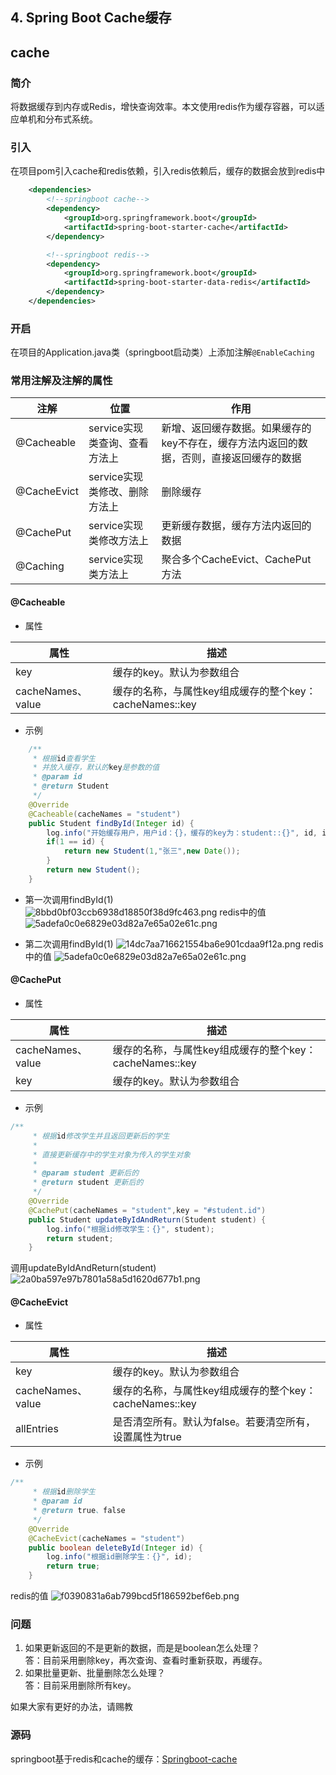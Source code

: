 ## 4. Spring Boot Cache缓存
## cache
### 简介
将数据缓存到内存或Redis，增快查询效率。本文使用redis作为缓存容器，可以适应单机和分布式系统。
### 引入
在项目pom引入cache和redis依赖，引入redis依赖后，缓存的数据会放到redis中
```xml
    <dependencies>
        <!--springboot cache-->
        <dependency>
            <groupId>org.springframework.boot</groupId>
            <artifactId>spring-boot-starter-cache</artifactId>
        </dependency>

        <!--springboot redis-->
        <dependency>
            <groupId>org.springframework.boot</groupId>
            <artifactId>spring-boot-starter-data-redis</artifactId>
        </dependency>
    </dependencies>
```
### 开启
在项目的Application.java类（springboot启动类）上添加注解`@EnableCaching`

### 常用注解及注解的属性

| 注解   |      位置      |  作用 |
|----------|-------------|------|
| @Cacheable |  service实现类查询、查看方法上 | 新增、返回缓存数据。如果缓存的key不存在，缓存方法内返回的数据，否则，直接返回缓存的数据 |
| @CacheEvict | service实现类修改、删除方法上 | 删除缓存
| @CachePut |    service实现类修改方法上   |   更新缓存数据，缓存方法内返回的数据 |
| @Caching |    service实现类方法上   |   聚合多个CacheEvict、CachePut方法

#### @Cacheable

- 属性

| 属性   |  描述 |
|----------|------|
| key | 缓存的key。默认为参数组合
| cacheNames、value | 缓存的名称，与属性key组成缓存的整个key：cacheNames::key |

- 示例
```java
    /**
     * 根据id查看学生
     * 并放入缓存，默认的key是参数的值
     * @param id
     * @return Student
     */
    @Override
    @Cacheable(cacheNames = "student")
    public Student findById(Integer id) {
        log.info("开始缓存用户，用户id：{}，缓存的key为：student::{}", id, id);
        if(1 == id) {
            return new Student(1,"张三",new Date());
        }
        return new Student();
    }
``` 
- 第一次调用findById(1)  
![8bbd0bf03ccb6938d18850f38d9fc463.png](evernotecid://FADF9FBB-5D06-4F64-B19A-9EB45FD19F7D/appyinxiangcom/20065063/ENResource/p62)
redis中的值
![5adefa0c0e6829e03d82a7e65a02e61c.png](evernotecid://FADF9FBB-5D06-4F64-B19A-9EB45FD19F7D/appyinxiangcom/20065063/ENResource/p64)

- 第二次调用findById(1)
![14dc7aa716621554ba6e901cdaa9f12a.png](evernotecid://FADF9FBB-5D06-4F64-B19A-9EB45FD19F7D/appyinxiangcom/20065063/ENResource/p63)
redis中的值
![5adefa0c0e6829e03d82a7e65a02e61c.png](evernotecid://FADF9FBB-5D06-4F64-B19A-9EB45FD19F7D/appyinxiangcom/20065063/ENResource/p64)

#### @CachePut

- 属性

| 属性   |  描述 |
|----------|------|
| cacheNames、value | 缓存的名称，与属性key组成缓存的整个key：cacheNames::key |
| key | 缓存的key。默认为参数组合

- 示例
```java
/**
     * 根据id修改学生并且返回更新后的学生
     *
     * 直接更新缓存中的学生对象为传入的学生对象
     *
     * @param student 更新后的
     * @return student 更新后的
     */
    @Override
    @CachePut(cacheNames = "student",key = "#student.id")
    public Student updateByIdAndReturn(Student student) {
        log.info("根据id修改学生：{}", student);
        return student;
    }
```
调用updateByIdAndReturn(student)
![2a0ba597e97b7801a58a5d1620d677b1.png](evernotecid://FADF9FBB-5D06-4F64-B19A-9EB45FD19F7D/appyinxiangcom/20065063/ENResource/p66)



#### @CacheEvict

- 属性

| 属性   |  描述 |
|----------|------|
| key | 缓存的key。默认为参数组合
| cacheNames、value | 缓存的名称，与属性key组成缓存的整个key：cacheNames::key |
| allEntries | 是否清空所有。默认为false。若要清空所有，设置属性为true

- 示例
```java
/**
     * 根据id删除学生
     * @param id
     * @return true、false
     */
    @Override
    @CacheEvict(cacheNames = "student")
    public boolean deleteById(Integer id) {
        log.info("根据id删除学生：{}", id);
        return true;
    }
```
redis的值
![f0390831a6ab799bcd5f186592bef6eb.png](evernotecid://FADF9FBB-5D06-4F64-B19A-9EB45FD19F7D/appyinxiangcom/20065063/ENResource/p67)

### 问题

1. 如果更新返回的不是更新的数据，而是是boolean怎么处理？  
答：目前采用删除key，再次查询、查看时重新获取，再缓存。
2. 如果批量更新、批量删除怎么处理？  
答：目前采用删除所有key。

如果大家有更好的办法，请赐教

### 源码
springboot基于redis和cache的缓存：[Springboot-cache](https://github.com/duan847/springboot-learning/tree/master/springboot-cache)
